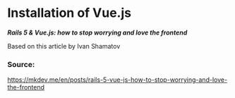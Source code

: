 # Installation of Vue.js

**_Rails 5 & Vue.js: how to stop worrying and love the frontend_**

Based on this article by Ivan Shamatov
### Source:
https://mkdev.me/en/posts/rails-5-vue-js-how-to-stop-worrying-and-love-the-frontend

